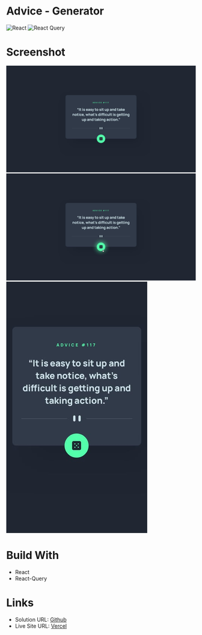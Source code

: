 # Advice - Generator
![React](https://img.shields.io/badge/react-18.2-blue?style=for-the-badge&logo=react&logoColor=%2361DAFB) ![React Query](https://img.shields.io/badge/-React%20Query-FF4154?style=for-the-badge&logo=react%20query&logoColor=white)

# Screenshot
![](./design/desktop-design.jpg)
![](./design/active-states.jpg)
![](./design/mobile-design.jpg)

# Build With 
 - React
 - React-Query

# Links 

- Solution URL: [Github](https://github.com/Mod8124/advice-generator.git)
- Live Site URL: [Vercel](https://advice-generator-seven-xi.vercel.app/)
